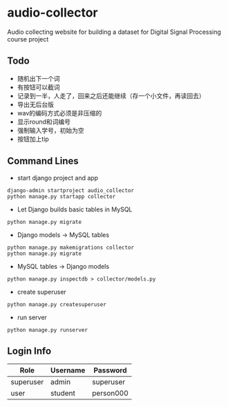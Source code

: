 # audio-collector

Audio collecting website for building a dataset for Digital Signal Processing course project

## Todo

* 随机出下一个词
* 有按钮可以截词
* 记录到一半，人走了，回来之后还能继续（存一个小文件，再读回去）
* 导出无后台版
* wav的编码方式必须是非压缩的
* 显示round和词编号
* 强制输入学号，初始为空
* 按钮加上tip

## Command Lines

* start django project and app
```commandline
django-admin startproject audio_collector
python manage.py startapp collector
```

* Let Django builds basic tables in MySQL
```commandline
python manage.py migrate
```

* Django models -> MySQL tables
```commandline
python manage.py makemigrations collector
python manage.py migrate
```

* MySQL tables -> Django models
```commandline
python manage.py inspectdb > collector/models.py
```

* create superuser
```commandline
python manage.py createsuperuser
```

* run server
```commandline
python manage.py runserver
```

## Login Info

| Role      | Username  | Password  |
| --------- | --------- | --------- |
| superuser | admin     | superuser |
| user      | student   | person000 |
